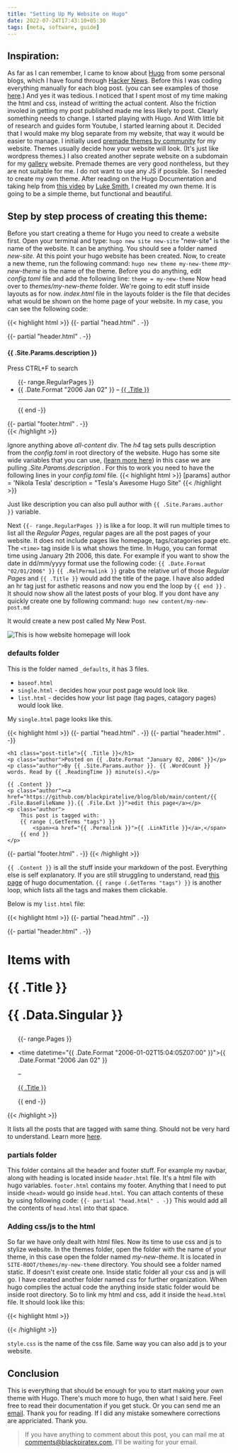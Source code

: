 ```yaml
---
title: "Setting Up My Website on Hugo"
date: 2022-07-24T17:43:10+05:30
tags: [meta, software, guide]
---
```


## Inspiration:

As far as I can remember, I came to know about [Hugo](https://gohugo.io) from some personal blogs, which I have found through [Hacker News](https://news.ycombinator.com). Before this I was coding everything manually for each blog post. (you can see examples of those [here](https://blackpiratex.com/blog).) And yes it was tedious. I noticed that I spent most of my time making the html and css, instead of writting the actual content. Also the friction involed in getting my post published made me less likely to post. Clearly something needs to change. I started playing with Hugo. And With little bit of research and guides form Youtube, I started learning about it. Decided that I would make my blog separate from my website, that way it would be easier to manage. I initially used [premade themes by community](https://themes.gohugo.io) for my website. Themes usually decide how your website will look. (It's just like wordpress themes.) I also created another seprate website on a subdomain for my [gallery](https://gallery.blackpiratex.com) website. Premade themes are very good nontheless, but they are not suitable for me. I do not want to use any JS if possible. So I needed to create my own theme. After reading on the Hugo Documentation and taking help from [this video](https://youtu.be/ZFL09qhKi5I/) by [Luke Smith](https://lukesmith.xyz), I created my own theme. It is going to be a simple theme, but functional and beautiful.

## Step by step process of creating this theme:

Before you start creating a theme for Hugo you need to create a website first. Open your terminal and type:
```hugo new site new-site```
"new-site" is the name of the website. It can be anything.
You should see a folder named _new-site._ At this point your hugo website has been created. 
Now, to create a new theme, run the following command:
```hugo new theme my-new-theme```
_my-new-theme_ is the name of the theme. Before you do anything, edit _config.toml_ file and add the following line:
```theme = my-new-theme```
Now head over to _themes/my-new-theme_ folder. We're going to edit stuff inside layouts as for now. 
_index.html_ file in the layouts folder is the file that decides what would be shown on the home page of your website. In my case, you can see the following code: 

{{< highlight html >}}
{{- partial "head.html" . -}}
<body>
    {{- partial "header.html" . -}}
    <div class="all-content">
        <h4 class="description">{{ .Site.Params.description }}</h4>
        <div class="posts">
            <p class="author">Press CTRL+F to search</p>
            <ul>
                {{- range.RegularPages }}
                <li class="post-list">
                    <time datetime="{{ .Date.Format "2006-01-02T15:04:05Z07:00" }}">{{ .Date.Format "2006 Jan 02" }}</time>
                    &ndash;
                    <a href="{{ .RelPermalink }}">{{ .Title }}</a>
                </li>
                <hr class="post-divider">
            {{ end -}}
        </ul>
    </div>
    {{- partial "footer.html" . -}}
</div>

<body></html>
{{< /highlight >}}

Ignore anything above _all-content_ div. The _h4_ tag sets pulls description from the _config.toml_ in root directory of the website. Hugo has some site wide variables that you can use, ([learn more here](https://gohugo.io/variables/site/#the-siteparams-variable)) in this case we are pulling *.Site.Params.description* . For this to work you need to have the following lines in your *config.toml* file. 
{{< highlight html >}}
[params]
  author = 'Nikola Tesla'
  description = "Tesla's Awesome Hugo Site"
{{< /highlight >}}

Just like description you can also pull author with `{{ .Site.Params.author }}` variable.

Next `{{- range.RegularPages }}` is like a for loop. It will run multiple times to list all the _Regular Pages_, regular pages are all the post pages of your website. It does not include pages like homepage, tags/catagories page etc. The `<time>` tag inside li is what shows the time. In Hugo, you can format time using January 2th 2006, this date. For example if you want to show the date in dd/mm/yyyy format use the following code: 
`{{ .Date.Format "02/01/2006" }}`
`{{ .RelPermalink }}` grabs the relative url of those _Regular Pages_ and `{{ .Title }}` would add the title of the page. I have also added an hr tag just for asthetic reasons and now you end the loop by `{{ end }}` .
It should now show all the latest posts of your blog. If you dont have any quickly create one by following command: 
`hugo new content/my-new-post.md`

It would create a new post called My New Post. 

![This is how website homepage will look](/img/website-homepage.png)

### defaults folder
This is the folder named `_defaults`, it has 3 files. 
- `baseof.html`
- `single.html` - decides how your post page would look like. 
- `list.html` - decides how your list page (tag pages, catagory pages) would look like. 

My `single.html` page looks like this.

{{< highlight html >}}
{{- partial "head.html" . -}}
{{- partial "header.html" . -}}
<div class="all-content">

    <h1 class="post-title">{{ .Title }}</h1>
    <p class="author">Posted on {{ .Date.Format "January 02, 2006" }}</p>
    <p class="author">By {{ .Site.Params.author }}. {{ .WordCount }} words. Read by {{ .ReadingTime }} minute(s).</p>
    
    {{ .Content }}
    <p class="author"><a href="https://github.com/blackpiratelive/blog/blob/main/content/{{ .File.BaseFileName }}.{{ .File.Ext }}">edit this page</a></p>
    <p class="author">
        This post is tagged with:
        {{ range (.GetTerms "tags") }}
            <span><a href="{{ .Permalink }}">{{ .LinkTitle }}</a>,</span>
        {{ end }}
    </p>

    
</div>
{{- partial "footer.html" . -}}
</body>
</html>
{{< /highlight >}}

`{{ .Content }}`  is all the stuff inside your markdown of the post. Everything else is self explanatory. If you are still struggling to understand, read [this page](https://gohugo.io/variables/page/) of hugo documentation. 
`{{ range (.GetTerms "tags") }}` is another loop, which lists all the tags and makes them clickable. 

Below is my `list.html` file:

{{< highlight html >}}
{{- partial "head.html" . -}}

{{- partial "header.html" . -}}

<div class="all-content">

<h1>Items with

{{ .Title }}

{{ .Data.Singular }}</h1>

<ul>

{{- range.Pages }}

<li>

<time datetime="{{ .Date.Format "2006-01-02T15:04:05Z07:00" }}">{{ .Date.Format "2006 Jan 02" }}</time>

&ndash;

<a href="{{ .RelPermalink }}">{{ .Title }}</a>

</li>

{{ end -}}

</ul>
{{< /highlight >}}

It lists all the posts that are tagged with same thing. Should not be very hard to understand. Learn more [here](https://gohugo.io/templates/lists/). 

### partials folder
This folder contains all the header and footer stuff. For example my navbar, along with heading is located inside `header.html` file. It's a html file with hugo variables. `footer.html` contains my footer. Anything that I need to put inside `<head>` would go inside `head.html`. You can attach contents of these by using following code: 
`{{- partial "head.html" . -}}`
This would add all the contents of `head.html` into that space. 

### Adding css/js to the html
So far we have only dealt with html files. Now its time to use css and js to stylize website. 
In the themes folder, open the folder with the name of your theme, in this case open the folder named _my-new-theme_. It is located in `SITE-ROOT/themes/my-new-theme` directory. You should see a folder named static. If doesn't exist create one. Inside static folder all your css and js will go. I have created another folder named _css_ for further organization. When hugo complies the actual code the anything inside static folder would be inside root directory. So to link my html and css, add it inside the `head.html` file. 
It should look like this: 

{{< highlight html >}}
<link rel="stylesheet" href="/css/style.css">
{{< /highlight >}}

`style.css` is the name of the css file.
Same way you can also add js to your website. 

## Conclusion
This is everything that should be enough for you to start making your own theme with Hugo. There's much more to hugo, then what I said here. Feel free to read their documentation if you get stuck. Or you can send me an [email](mailto:comments@blackpiratex.com). Thank you for reading. If I did any mistake somewhere corrections are appriciated. Thank you. 
> If you have anything to comment about this post, you can mail me at [comments@blackpiratex.com](mailto:comments@blackpiratex.com), I'll be waiting for your email.

